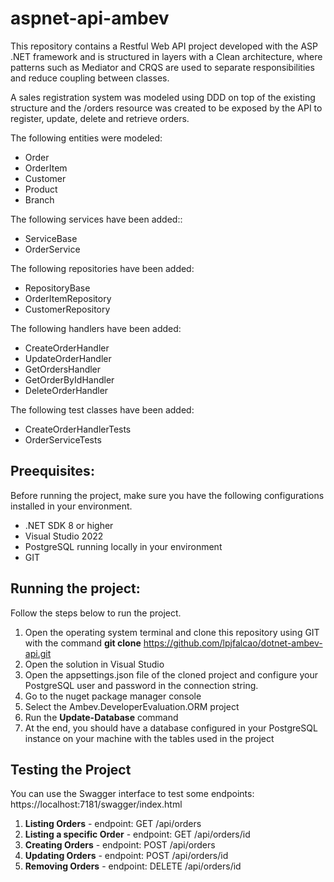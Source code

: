 # aspnet-api-ambev

This repository contains a Restful Web API project developed with the ASP .NET framework and is structured in layers with a Clean architecture, where patterns such as Mediator and CRQS are used to separate responsibilities and reduce coupling between classes.

A sales registration system was modeled using DDD on top of the existing structure and the /orders resource was created to be exposed by the API to register, update, delete and retrieve orders.

The following entities were modeled:
- Order
- OrderItem
- Customer
- Product
- Branch

The following services have been added::

- ServiceBase
- OrderService

The following repositories have been added:

- RepositoryBase
- OrderItemRepository
- CustomerRepository

The following handlers have been added:

  - CreateOrderHandler
  - UpdateOrderHandler
  - GetOrdersHandler
  - GetOrderByIdHandler
  - DeleteOrderHandler


The following test classes have been added:

- CreateOrderHandlerTests
- OrderServiceTests
  

## Preequisites:

Before running the project, make sure you have the following configurations installed in your environment.

+ .NET SDK 8 or higher
+ Visual Studio 2022
+ PostgreSQL running locally in your environment
+ GIT

## Running the project:

Follow the steps below to run the project.

1. Open the operating system terminal and clone this repository using GIT with the command **git clone** https://github.com/lpjfalcao/dotnet-ambev-api.git
2. Open the solution in Visual Studio
3. Open the appsettings.json file of the cloned project and configure your PostgreSQL user and password in the connection string.
4. Go to the nuget package manager console
5. Select the Ambev.DeveloperEvaluation.ORM project
6. Run the **Update-Database** command
7. At the end, you should have a database configured in your PostgreSQL instance on your machine with the tables used in the project

## Testing the Project

You can use the Swagger interface to test some endpoints: https://localhost:7181/swagger/index.html

1. **Listing Orders** - endpoint: GET /api/orders
2. **Listing a specific Order** - endpoint: GET /api/orders/id
3. **Creating Orders** - endpoint: POST /api/orders
4. **Updating Orders** - endpoint: POST /api/orders/id
5. **Removing Orders** - endpoint: DELETE /api/orders/id

